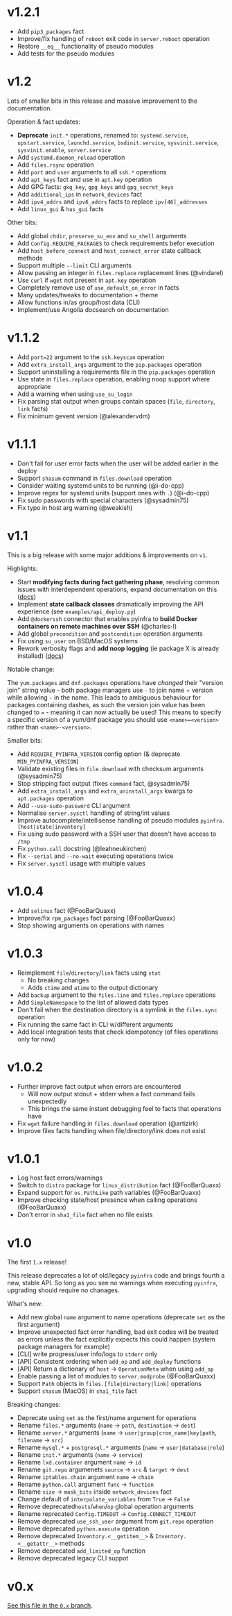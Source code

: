 # v1.2.1

+ Add `pip3_packages` fact
+ Improve/fix handling of `reboot` exit code in `server.reboot` operation
+ Restore `__eq__` functionality of pseudo modules
+ Add tests for the pseudo modules

# v1.2

Lots of smaller bits in this release and massive improvement to the documentation.

Operation & fact updates:

+ **Deprecate** `init.*` operations, renamed to: `systemd.service`, `upstart.service`, `launchd.service`, `bsdinit.service`, `sysvinit.service`, `sysvinit.enable`, `server.service`
+ Add `systemd.daemon_reload` operation
+ Add `files.rsync` operation
+ Add `port` and `user` arguments to all `ssh.*` operations
+ Add `apt_keys` fact and use in `apt.key` operation
+ Add GPG facts: `gkg_key`, `gpg_keys` and `gpg_secret_keys`
+ Add `additional_ips` in `network_devices` fact
+ Add `ipv4_addrs` and `ipv6_addrs` facts to replace `ipv[46]_addresses`
+ Add `linux_gui` & `has_gui` facts

Other bits:

+ Add global `chdir`, `preserve_su_env` and `su_shell` arguments
+ Add `Config.REQUIRE_PACKAGES` to check requirements befor execution
+ Add `host_before_connect` and `host_connect_error` state callback methods
+ Support multiple `--limit` CLI arguments
+ Allow passing an integer in `files.replace` replacement lines (@vindarel)
+ Use `curl` if `wget` not present in `apt.key` operation
+ Completely remove use of `use_default_on_error` in facts
+ Many updates/tweaks to documentation + theme
+ Allow functions in/as group/host data (CLI)
+ Implement/use Angolia docsearch on documentation


# v1.1.2

+ Add `port=22` argument to the `ssh.keyscan` operation
+ Add `extra_install_args` argument to the `pip.packages` operation
+ Support uninstalling a requirements file in the `pip.packages` operation
+ Use state in `files.replace` operation, enabling noop support where appropriate
+ Add a warning when using `use_su_login`
+ Fix parsing stat output when groups contain spaces (`file`, `directory`, `link` facts)
+ Fix minimum gevent version (@alexandervdm)

# v1.1.1

+ Don't fail for user error facts when the user will be added earlier in the deploy
+ Support `shasum` command in `files.download` operation
+ Consider waiting systemd units to be running (@i-do-cpp)
+ Improve regex for systemd units (support ones with `.`) (@i-do-cpp)
+ Fix sudo passwords with special characters (@sysadmin75)
+ Fix typo in host arg warning (@weakish)

# v1.1

This is a big release with some major additions & improvements on `v1`.

Highlights:

+ Start **modifying facts during fact gathering phase**, resolving common issues with interdependent operations, expand documentation on this ([docs](https://docs.pyinfra.com/page/deploy_process.html#interdependent-operations))
+ Implement **state callback classes** dramatically improving the API experience (see `examples/api_deploy.py`)
+ Add `@dockerssh` connector that enables pyinfra to **build Docker containers on remote machines over SSH** (@charles-l)
+ Add global `precondition` and `postcondition` operation arguments
+ Fix using `su_user` on BSD/MacOS systems
+ Rework verbosity flags and **add noop logging** (ie package X is already installed) ([docs](https://docs.pyinfra.com/page/cli.html#verbosity))

Notable change:

The `yum.packages` and `dnf.packages` operations have _changed_ their "version join" string value - both package managers use `-` to join name + version while allowing `-` in the name. This leads to ambiguous behaviour for packages containing dashes, as such the version join value has been changed to `=` - meaning it can now actually be used! This means to specify a specific version of a yum/dnf package you should use `<name>=<version>` rather than `<name>-<version>`.

Smaller bits:

+ Add `REQUIRE_PYINFRA_VERSION` config option (& deprecate `MIN_PYINFRA_VERSION`)
+ Validate existing files in `file.download` with checksum arguments (@sysadmin75)
+ Stop stripping fact output (fixes `command` fact, @sysadmin75)
+ Add `extra_install_args` and `extra_uninstall_args` kwargs to `apt.packages` operation
+ Add `--use-sudo-password` CLI argument
+ Normalise `server.sysctl` handling of string/int values
+ Improve autocomplete/intellisense handling of pseudo modules `pyinfra.[host|state|inventory]`
+ Fix using sudo password with a SSH user that doesn't have access to `/tmp`
+ Fix `python.call` docstring (@leahneukirchen)
+ Fix `--serial` and `--no-wait` executing operations twice
+ Fix `server.sysctl` usage with multiple values


# v1.0.4

+ Add `selinux` fact (@FooBarQuaxx)
+ Improve/fix `rpm_packages` fact parsing (@FooBarQuaxx)
+ Stop showing arguments on operations with names

# v1.0.3

+ Reimplement `file`/`directory`/`link` facts using `stat`
    * No breaking changes
    * Adds `ctime` and `atime` to the output dictionary
+ Add `backup` argument to the `files.line` and `files.replace` operations
+ Add `SimpleNamespace` to the list of allowed data types
+ Don't fail when the destination directory is a symlink in the `files.sync` operation
+ Fix running the same fact in CLI w/different arguments
+ Add local integration tests that check idempotency (of files operations only for now)

# v1.0.2

+ Further improve fact output when errors are encountered
    * Will now output stdout + stderr when a fact command fails unexpectedly
    * This brings the same instant debugging feel to facts that operations have
+ Fix `wget` failure handling in `files.download` operation (@artizirk)
+ Improve files facts handling when file/directory/link does not exist

# v1.0.1

+ Log host fact errors/warnings
+ Switch to `distro` package for `linux_distribution` fact (@FooBarQuaxx)
+ Expand support for `os.PathLike` path variables (@FooBarQuaxx)
+ Improve checking state/host presence when calling operations (@FooBarQuaxx)
+ Don't error in `sha1_file` fact when no file exists

# v1.0

The first `1.x` release!

This release deprecates a lot of old/legacy `pyinfra` code and brings fourth a new, stable API. So long as you see no warnings when executing `pyinfra`, upgrading should require no chanages.

What's new:

+ Add new global `name` argument to name operations (deprecate `set` as the first argument)
+ Improve unexpected fact error handling, bad exit codes will be treated as errors unless the fact explicitly expects this could happen (system package managers for example)
+ [CLI] write progress/user info/logs to `stderr` only
+ [API] Consistent ordering when `add_op` and `add_deploy` functions
+ [API] Return a dictionary of `host` -> `OperationMeta` when using `add_op`
+ Enable passing a list of modules to `server.modprobe` (@FooBarQuaxx)
+ Support `Path` objects in `files.[file|directory|link]` operations
+ Support `shasum` (MacOS) in `sha1_file` fact

Breaking changes:

+ Deprecate using `set` as the first/name argument for operations
+ Rename `files.*` arguments (`name` -> `path`, `destination` -> `dest`)
+ Rename `server.*` arguments (`name` -> `user|group|cron_name|key|path`, `filename` -> `src`)
+ Rename `mysql.*` + `postgresql.*` arguments (`name` -> `user|database|role`)
+ Rename `init.*` arguments (`name` -> `service`)
+ Rename `lxd.container` argument `name` -> `id`
+ Rename `git.repo` argumenets `source` -> `src` & `target` -> `dest`
+ Rename `iptables.chain` argument `name` -> `chain`
+ Rename `python.call` argument `func` -> `function`
+ Rename `size` -> `mask_bits` inside `network_devices` fact
+ Change default of `interpolate_variables` from `True` -> `False`
+ Remove deprecated`hosts`/`when`/`op` global operation arguments
+ Rename reprecated `Config.TIMEOUT` -> `Config.CONNECT_TIMEOUT`
+ Remove deprecated `use_ssh_user` argument from `git.repo` operation
+ Remove deprecated `python.execute` operation
+ Remove deprecated `Inventory.<__getitem__>` & `Inventory.<__getattr__>` methods
+ Remove deprecated `add_limited_op` function
+ Remove deprecated legacy CLI suppot

# v0.x

[See this file in the `0.x` branch](https://github.com/Fizzadar/pyinfra/blob/0.x/CHANGELOG.md).

